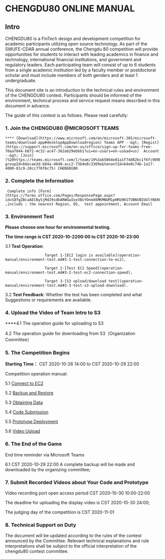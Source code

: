 # CHENGDU80  ONLINE MANUAL

## Intro

CHENGDU80 is a FinTech design and development competition for academic participants utilizing open source technology. As part of the SWUFE-CDAR annual conference, the Chengdu 80 competition will provide opportunities for students to interact with leading academics in finance and technology, international financial institutions, and government and regulatory leaders. Each participating team will consist of up to 6 students from a single academic institution led by a faculty member or postdoctoral scholar and must include members of both genders and at least 1 undergraduate.

This document site is an introduction to the technical rules and environment of the CHENGDU80 contest. Participants should be informed of the environment, technical process and service request means described in this document in advance.

The guide of this contest is as follows. Please read carefully:

### 1. **Join the CHENGDU80 @MICROSOFT TEAMS** <a id="user-sign-in-page"></a>

    **** [Download](https://www.microsoft.com/en/microsoft-365/microsoft-teams/download-app#desktopAppDownloadregion) Teams APP --&gt; [Regist](https://support.microsoft.com/en-us/office/sign-up-for-teams-free-70aaf044-b872-4c32-ac47-362ab29ebbb1?ui=en-us&rs=en-us&ad=us)  Account --&gt; [Join](%20https://teams.microsoft.com/l/team/19%3ab5064e81a1f74d82bc1f6fc909bcf86a%40thread.tacv2/conversations?groupId=b6ecae3d-b84a-4648-acc2-73b4e8c3369e&tenantId=64e0c74b-1a17-4000-81c9-28cc776f6c75) CHENGDU80

### **2**. **Complete the Information** <a id="user-sign-in-page"></a>

     Complete info [Form](https://forms.office.com/Pages/ResponsePage.aspx?id=S8fgZBcaAECBySjMd29sdbARWGwIoxVBvYOnmX6MKMNUM1pHRU9KSTVBNVBIUUlYNkRCVk5YUFBNRC4u) ,includs : the nearest Region, OS,  test appointment, Account Email

 

### 3. **Environment Test** <a id="user-sign-in-page"></a>

**Please choose one hour for environmental testing.**

**The time range is CST 2020-10-2200:00 to CST 2020-10-23:00**

  3.1 **Test Operation**:  

                      Target 1-[EC2 login is available](operation-manual/environment-test.md#3-1-test-connection-to-ec2),

                      Target 2-[Test EC2 Speed](operation-manual/environment-test.md#3-2-test-ec2-connection-speed),

                      Target 3-[S3 upload/download test](operation-manual/environment-test.md#3-3-test-s3-upload-download).

  3.2 **Test Feedback**: Whether the test has been completed and what Suggestions or requirements are available.

### 4. **Upload the Video of Team Intro to S3** <a id="user-sign-in-page"></a>

  ****4.1  The operation guide for uploading to S3

  4.2  The operation guide for downloading from S3（Organization Committee）

### **5**. **The Competition Begins** <a id="user-sign-in-page"></a>

**Starting Time：** CST 2020-10-26 14:00 to CST 2020-10-29 22:00

Competition operation manual:

5.1  [Connect to EC2](operation-manual/competition-operation/connect-to-ec2.md)

5.2  [Backup and Restore](operation-manual/competition-operation/backup-and-restore.md)

5.3  [Obtaining Data](operation-manual/competition-operation/obtaining-data.md)

5.4  [Code Submission](operation-manual/competition-operation/code-submission.md)

5.5  [Prototype Deployment](operation-manual/competition-operation/prototype-deployment.md)

5.6  [Video Upload](operation-manual/competition-operation/upload-team-introduction-video.md)

### **6**. **The End of the Game** <a id="user-sign-in-page"></a>

End time reminder via Microsoft Teams

6.1 CST 2020-10-29 22:00 A complete backup will be made and downloaded by the organizing committee;

### **7**. Submit Recorded Videos about Your Code and Prototype <a id="user-sign-in-page"></a>

Video recording port open access period CST 2020-10-30 10:00-22:00

The deadline for uploading the display video is CST 2020-10-30 24:00;

The judging day of the competition is CST 2020-11-01

### **8**. **Technical Support on Duty** <a id="user-sign-in-page"></a>

The document will be updated according to the rules of the contest announced by the Committee. Relevant technical explanations and rule interpretations shall be subject to the official interpretation of the chengdu80 contest committee.

